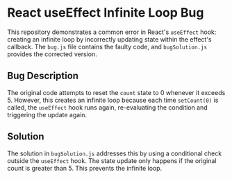 # React useEffect Infinite Loop Bug

This repository demonstrates a common error in React's `useEffect` hook: creating an infinite loop by incorrectly updating state within the effect's callback.  The `bug.js` file contains the faulty code, and `bugSolution.js` provides the corrected version.

## Bug Description
The original code attempts to reset the `count` state to 0 whenever it exceeds 5.  However, this creates an infinite loop because each time `setCount(0)` is called, the `useEffect` hook runs again, re-evaluating the condition and triggering the update again. 

## Solution
The solution in `bugSolution.js` addresses this by using a conditional check outside the `useEffect` hook. The state update only happens if the original count is greater than 5. This prevents the infinite loop.